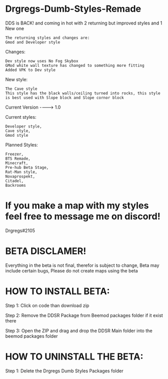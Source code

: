 # Drgregs-Dumb-Styles-Remade

DDS is BACK! and coming in hot with 2 returning but improved styles and 1 New one

```
The returning styles and changes are:
Gmod and Developer style
```

Changes:
```
Dev style now uses No Fog Skybox
GMod white wall texture has changed to something more fitting
Added VPK to Dev style
```

New style:
```
The Cave style
This style has the black walls/ceiling turned into rocks, this style is best used with Slope block and Slope cornor block
```



Current Version ----> 1.0

Current styles:
```
Developer style,
Cave style,
Gmod style
```



Planned Styles:
```
Freezer,
BTS Remade,
Minecraft,
Pre-hub Beta Stage,
Rat-Man style,
Novaprospekt,
Citadel,
Backrooms
```

# If you make a map with my styles feel free to message me on discord!

Drgregs#2105

# BETA DISCLAMER!
Everything in the beta is not final, therefor is subject to change, Beta may include certain bugs, Please do not create maps using the beta

# HOW TO INSTALL BETA:
Step 1:
Click on code than download zip

Step 2:
Remove the DDSR Package from Beemod packages folder if it exist there

Step 3:
Open the ZIP and drag and drop the DDSR Main folder into the beemod packages folder


# HOW TO UNINSTALL THE BETA:

Step 1: Delete the Drgregs Dumb Styles Packages folder
